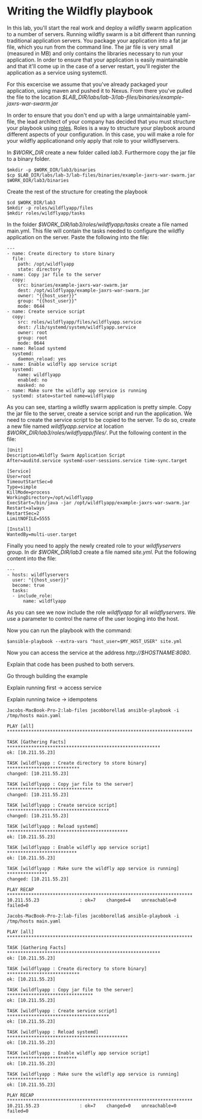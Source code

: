 # Writing the Wildfly playbook

In this lab, you'll start the real work and deploy a wildfly swarm application to a number of servers. Running wildfly swarm is a bit different than running traditional application servers. You package your application into a fat jar file, which you run from the command line. The jar file is very small (measured in MB) and only contains the libraries necessary to run your application. In order to ensure that your application is easily maintainable and that it'll come up in the case of a server restart, you'll register the application as a service using systemctl.

For this excercise we assume that you've already packaged your application, using maven and pushed it to Nexus. From there you've pulled the file to the location *$LAB_DIR/labs/lab-3/lab-files/binaries/example-jaxrs-war-swarm.jar*

In order to ensure that you don't end up with a large unmaintainable yaml-file, the lead architect of your company has decided that you must structure your playbook using [roles](http://docs.ansible.com/ansible/latest/playbooks_reuse_roles.html). Roles is a way to structure your playbook around different aspects of your configuration. In this case, you will make a role for your wildfly applicationand only apply that role to your wildflyservers.

In *$WORK_DIR* create a new folder called *lab3*. Furthermore copy the jar file to a binary folder.

```
$mkdir -p $WORK_DIR/lab3/binaries
$cp $LAB_DIR/labs/lab-3/lab-files/binaries/example-jaxrs-war-swarm.jar $WORK_DIR/lab3/binaries
```

Create the rest of the structure for creating the playbook

```
$cd $WORK_DIR/lab3
$mkdir -p roles/wildflyapp/files
$mkdir roles/wildflyapp/tasks
```

In the folder *$WORK_DIR/lab3/roles/wildflyapp/tasks* create a file named main.yml. This file will contain the tasks needed to configure the wildfly application on the server. Paste the following into the file:

```
---
- name: Create directory to store binary
  file:
    path: /opt/wildflyapp
    state: directory
- name: Copy jar file to the server
  copy:
    src: binaries/example-jaxrs-war-swarm.jar
    dest: /opt/wildflyapp/example-jaxrs-war-swarm.jar
    owner: "{{host_user}}"
    group: "{{host_user}}"
    mode: 0644
- name: Create service script
  copy:
    src: roles/wildflyapp/files/wildflyapp.service
    dest: /lib/systemd/system/wildflyapp.service
    owner: root
    group: root
    mode: 0644
- name: Reload systemd
  systemd:
    daemon_reload: yes
- name: Enable wildfly app service script
  systemd:
    name: wildflyapp
    enabled: no
    masked: no
- name: Make sure the wildfly app service is running
  systemd: state=started name=wildflyapp
``` 

As you can see, starting a wildfly swarm application is pretty simple. Copy the jar file to the server, create a service script and run the application. We need to create the service script to be copied to the server. To do so, create a new file named *wildflyapp.service* at location *$WORK_DIR/lab3/roles/wildflyapp/files/*. Put the following content in the file:

```
[Unit]
Description=Wildfly Swarm Application Script
After=auditd.service systemd-user-sessions.service time-sync.target
 
[Service]
User=root
TimeoutStartSec=0
Type=simple
KillMode=process
WorkingDirectory=/opt/wildflyapp
ExecStart=/bin/java -jar /opt/wildflyapp/example-jaxrs-war-swarm.jar
Restart=always
RestartSec=2
LimitNOFILE=5555
 
[Install]
WantedBy=multi-user.target
```

Finally you need to apply the newly created role to your *wildflyservers* group. In dir *$WORK_DIR/lab3* create a file named *site.yml*. Put the following content into the file:

```
---
- hosts: wildflyservers
  user: "{{host_user}}"
  become: true
  tasks:
  - include_role:
      name: wildflyapp
```

As you can see we now include the role *wildflyapp* for all *wildflyservers*. We use a parameter to control the name of the user looging into the host.

Now you can run the playbook with the command:

```
$ansible-playbook --extra-vars "host_user=$MY_HOST_USER" site.yml
```

Now you can access the service at the address *http://$HOSTNAME:8080*.

Explain that code has been pushed to both servers.


Go through building the example

Explain running first -> access service

Explain running twice -> idempotens

```
Jacobs-MacBook-Pro-2:lab-files jacobborella$ ansible-playbook -i /tmp/hosts main.yaml

PLAY [all] *********************************************************************

TASK [Gathering Facts] *********************************************************
ok: [10.211.55.23]

TASK [wildflyapp : Create directory to store binary] ***************************
changed: [10.211.55.23]

TASK [wildflyapp : Copy jar file to the server] ********************************
changed: [10.211.55.23]

TASK [wildflyapp : Create service script] **************************************
changed: [10.211.55.23]

TASK [wildflyapp : Reload systemd] *********************************************
ok: [10.211.55.23]

TASK [wildflyapp : Enable wildfly app service script] **************************
ok: [10.211.55.23]

TASK [wildflyapp : Make sure the wildfly app service is running] ***************
changed: [10.211.55.23]

PLAY RECAP *********************************************************************
10.211.55.23               : ok=7    changed=4    unreachable=0    failed=0   

Jacobs-MacBook-Pro-2:lab-files jacobborella$ ansible-playbook -i /tmp/hosts main.yaml

PLAY [all] *********************************************************************

TASK [Gathering Facts] *********************************************************
ok: [10.211.55.23]

TASK [wildflyapp : Create directory to store binary] ***************************
ok: [10.211.55.23]

TASK [wildflyapp : Copy jar file to the server] ********************************
ok: [10.211.55.23]

TASK [wildflyapp : Create service script] **************************************
ok: [10.211.55.23]

TASK [wildflyapp : Reload systemd] *********************************************
ok: [10.211.55.23]

TASK [wildflyapp : Enable wildfly app service script] **************************
ok: [10.211.55.23]

TASK [wildflyapp : Make sure the wildfly app service is running] ***************
ok: [10.211.55.23]

PLAY RECAP *********************************************************************
10.211.55.23               : ok=7    changed=0    unreachable=0    failed=0   

```
